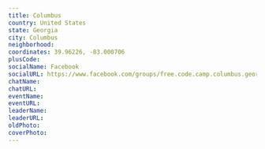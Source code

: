 ```yaml
---
title: Columbus
country: United States
state: Georgia
city: Columbus
neighborhood: 
coordinates: 39.96226, -83.000706
plusCode:
socialName: Facebook
socialURL: https://www.facebook.com/groups/free.code.camp.columbus.georgia
chatName:
chatURL:
eventName:
eventURL:
leaderName:
leaderURL:
oldPhoto: 
coverPhoto:
---
```

